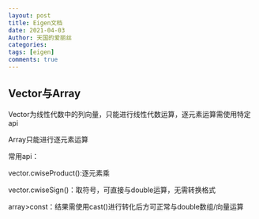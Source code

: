 ```yaml
---
layout: post
title: Eigen文档
date: 2021-04-03
Author: 天国的爱丽丝
categories: 
tags: [eigen]
comments: true
--- 
```



## Vector与Array

Vector为线性代数中的列向量，只能进行线性代数运算，逐元素运算需使用特定api

Array只能进行逐元素运算

常用api：

vector.cwiseProduct():逐元素乘

vector.cwiseSign()：取符号，可直接与double运算，无需转换格式

array>const：结果需使用cast<double>()进行转化后方可正常与double数组/向量运算